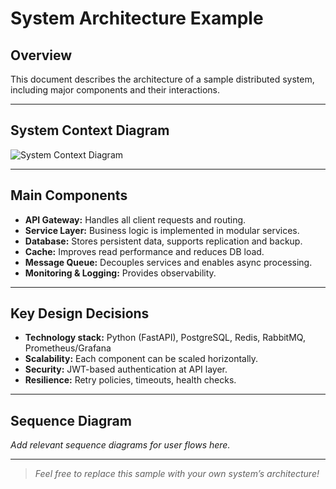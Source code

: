 # System Architecture Example

## Overview

This document describes the architecture of a sample distributed system, including major components and their interactions.

---

## System Context Diagram

![System Context Diagram](diagrams/hld_architecture.png)

---

## Main Components

- **API Gateway:** Handles all client requests and routing.
- **Service Layer:** Business logic is implemented in modular services.
- **Database:** Stores persistent data, supports replication and backup.
- **Cache:** Improves read performance and reduces DB load.
- **Message Queue:** Decouples services and enables async processing.
- **Monitoring & Logging:** Provides observability.

---

## Key Design Decisions

- **Technology stack:** Python (FastAPI), PostgreSQL, Redis, RabbitMQ, Prometheus/Grafana
- **Scalability:** Each component can be scaled horizontally.
- **Security:** JWT-based authentication at API layer.
- **Resilience:** Retry policies, timeouts, health checks.

---

## Sequence Diagram

*Add relevant sequence diagrams for user flows here.*

---

> _Feel free to replace this sample with your own system’s architecture!_
